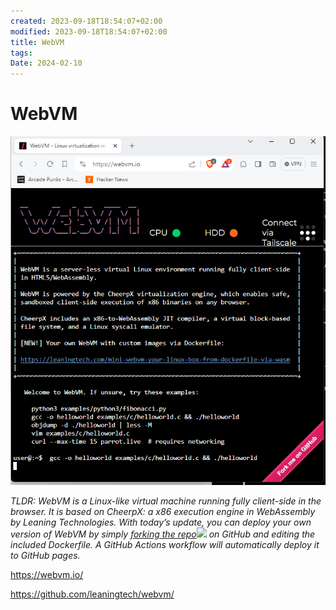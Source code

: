 ```yaml
---
created: 2023-09-18T18:54:07+02:00
modified: 2023-09-18T18:54:07+02:00
title: WebVM
tags: 
Date: 2024-02-10
---
```


# WebVM
![](../_asset/2023-09-18-18-54-07_webvm_image_1.png)

_TLDR: WebVM is a Linux-like virtual machine running fully client-side in the browser. It is based on CheerpX: a x86 execution engine in WebAssembly by Leaning Technologies. With today’s update, you can deploy your own version of WebVM by simply_ [_forking the repo_![](https://labs.leaningtech.com/icons/external-link.svg)](https://github.com/leaningtech/webvm) _on GitHub and editing the included Dockerfile. A GitHub Actions workflow will automatically deploy it to GitHub pages._

<https://webvm.io/>

<https://github.com/leaningtech/webvm/>
